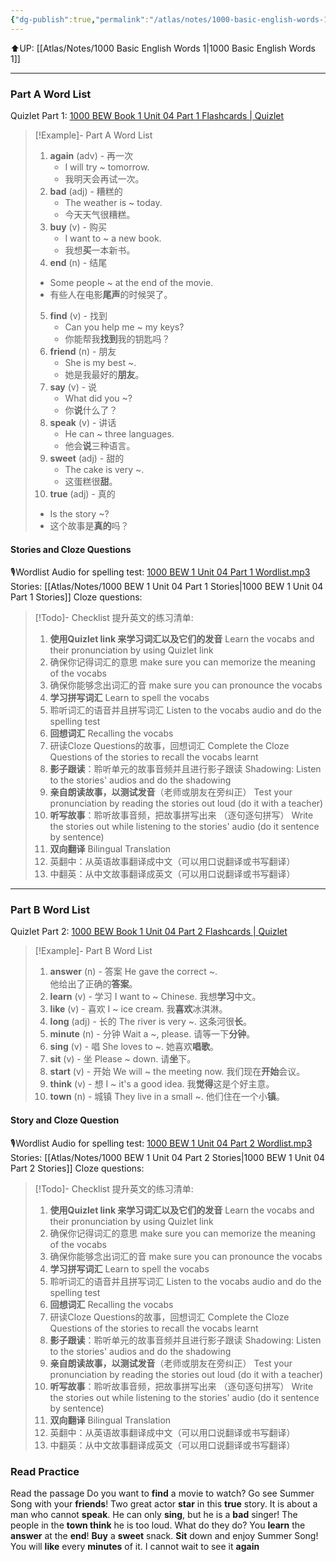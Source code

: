 ```yaml
---
{"dg-publish":true,"permalink":"/atlas/notes/1000-basic-english-words-1-unit-04/"}
---
```


⬆️UP: [[Atlas/Notes/1000 Basic English Words 1\|1000 Basic English Words 1]]

---
### Part A Word List
Quizlet Part 1: [1000 BEW Book 1 Unit 04 Part 1 Flashcards | Quizlet](https://quizlet.com/my/926825271/1000-bew-book-1-unit-04-part-1-flash-cards/?i=1vbzw5&x=1jqt)

> [!Example]- Part A Word List
> 1. **again** (adv) - 再一次
>     - I will try ~ tomorrow.
>     - 我明天会再试一次。
>2. **bad** (adj) - 糟糕的
>     - The weather is ~ today.
>     - 今天天气很糟糕。
> 3. **buy** (v) - 购买
>     - I want to ~ a new book.
>     - 我想**买**一本新书。
> 4. **end** (n) - 结尾
> 	- Some people ~ at the end of the movie.
> 	- 有些人在电影**尾声**的时候哭了。
> 5. **find** (v) - 找到
>     - Can you help me ~ my keys?
>     - 你能帮我**找到**我的钥匙吗？
> 6. **friend** (n) - 朋友
>     - She is my best ~.
>     - 她是我最好的**朋友**。
> 7. **say** (v) - 说
>     - What did you ~?
>     - 你**说**什么了？
> 8. **speak** (v) - 讲话
>     - He can ~ three languages.
>     - 他会**说**三种语言。
> 9. **sweet** (adj) - 甜的
>     - The cake is very ~.
>     - 这蛋糕很**甜**。
> 10. **true** (adj) - 真的
> 	- Is the story ~?
>	- 这个故事是**真的**吗？
#### Stories and Cloze Questions
🎙️Wordlist Audio for spelling test: [1000 BEW 1 Unit 04 Part 1 Wordlist.mp3](https://drive.google.com/file/d/1Qb_j0BrQthwGsrdRUPysgUtQLaO6nHFl/view?usp=drive_link)
Stories: [[Atlas/Notes/1000 BEW 1 Unit 04 Part 1 Stories\|1000 BEW 1 Unit 04 Part 1 Stories]]
Cloze questions: 

> [!Todo]- Checklist 提升英文的练习清单:
> 
> 1. **使用Quizlet link 来学习词汇以及它们的发音** 
>    Learn the vocabs and their pronunciation by using Quizlet link
>	1. 确保你记得词汇的意思 
>	   make sure you can memorize the meaning of the vocabs
>	2. 确保你能够念出词汇的音 
>	   make sure you can pronounce the vocabs
> 2. **学习拼写词汇** Learn to spell the vocabs
>	1. 聆听词汇的语音并且拼写词汇 
>	   Listen to the vocabs audio and do the spelling test
> 3. **回想词汇** Recalling the vocabs
>	1. 研读Cloze Questions的故事，回想词汇 
>	   Complete the Cloze Questions of the stories to recall the vocabs learnt
> 4. **影子跟读**：聆听单元的故事音频并且进行影子跟读 
>    Shadowing: Listen to the stories' audios and do the shadowing
> 5. **亲自朗读故事，以测试发音**（老师或朋友在旁纠正）
>    Test your pronunciation by reading the stories out loud (do it with a teacher)
> 6. **听写故事**：聆听故事音频，把故事拼写出来 （逐句逐句拼写）
>   Write the stories out while listening to the stories' audio (do it sentence by sentence)
> 7. **双向翻译** Bilingual Translation 
> 	1. 英翻中：从英语故事翻译成中文（可以用口说翻译或书写翻译）
> 	2. 中翻英：从中文故事翻译成英文（可以用口说翻译或书写翻译）

---
### Part B Word List 
Quizlet Part 2: [1000 BEW Book 1 Unit 04 Part 2 Flashcards | Quizlet](https://quizlet.com/my/926825397/1000-bew-book-1-unit-04-part-2-flash-cards/?i=1vbzw5&x=1jqt)

 >[!Example]- Part B Word List
 >  1. **answer** (n) - 答案
 >    He gave the correct ~.    
 >    他给出了正确的**答案**。
 >   2. **learn** (v) - 学习
 >    I want to ~ Chinese.
 >    我想**学习**中文。
 >   3. **like** (v) - 喜欢
 >    I ~ ice cream.
 >    我**喜欢**冰淇淋。
 >   4. **long** (adj) - 长的
 >      The river is very ~.
 >      这条河很**长**。
 >   5. **minute** (n) - 分钟
 >    Wait a ~, please.
 >    请等一下**分钟**。  
 >   6. **sing** (v) - 唱
 >    She loves to ~.
 >    她喜欢**唱歌**。
 >   7. **sit** (v) - 坐
 >    Please ~ down.
 >    请**坐**下。    
 >   8. **start** (v) - 开始
 >    We will ~ the meeting now.
 >    我们现在**开始**会议。
 >   9. **think** (v) - 想
 >    I ~ it's a good idea.
 >    我**觉得**这是个好主意。
 >   10. **town** (n) - 城镇
 >    They live in a small ~.
 >    他们住在一个小**镇**。

#### Story and Cloze Question
🎙️Wordlist Audio for spelling test: [1000 BEW 1 Unit 04 Part 2 Wordlist.mp3](https://drive.google.com/file/d/15QoHNpwUvfhl4l0L8JpWVGFOS1SvAOgd/view?usp=drive_link)
Stories: [[Atlas/Notes/1000 BEW 1 Unit 04 Part 2 Stories\|1000 BEW 1 Unit 04 Part 2 Stories]]
Cloze questions: 

> [!Todo]- Checklist 提升英文的练习清单:
> 
> 1. **使用Quizlet link 来学习词汇以及它们的发音** 
>    Learn the vocabs and their pronunciation by using Quizlet link
>	1. 确保你记得词汇的意思 
>	   make sure you can memorize the meaning of the vocabs
>	2. 确保你能够念出词汇的音 
>	   make sure you can pronounce the vocabs
> 2. **学习拼写词汇** Learn to spell the vocabs
>	1. 聆听词汇的语音并且拼写词汇 
>	   Listen to the vocabs audio and do the spelling test
> 3. **回想词汇** Recalling the vocabs
>	1. 研读Cloze Questions的故事，回想词汇 
>	   Complete the Cloze Questions of the stories to recall the vocabs learnt
> 4. **影子跟读**：聆听单元的故事音频并且进行影子跟读 
>    Shadowing: Listen to the stories' audios and do the shadowing
> 5. **亲自朗读故事，以测试发音**（老师或朋友在旁纠正）
>    Test your pronunciation by reading the stories out loud (do it with a teacher)
> 6. **听写故事**：聆听故事音频，把故事拼写出来 （逐句逐句拼写）
>   Write the stories out while listening to the stories' audio (do it sentence by sentence)
> 7. **双向翻译** Bilingual Translation 
> 	1. 英翻中：从英语故事翻译成中文（可以用口说翻译或书写翻译）
> 	2. 中翻英：从中文故事翻译成英文（可以用口说翻译或书写翻译）
 
### Read Practice
Read the passage 
Do you want to **find** a movie to watch? Go see Summer Song with your **friends**! Two great actor **star** in this **true** story. It is about a man who cannot **speak**. He can only **sing**, but he is a **bad** singer! The people in the **town think** he is too loud. What do they do? You **learn** the **answer** at the **end**! **Buy** a **sweet** snack. **Sit** down and enjoy Summer Song! You will **like** every **minutes** of it. I cannot wait to see it **again** 

